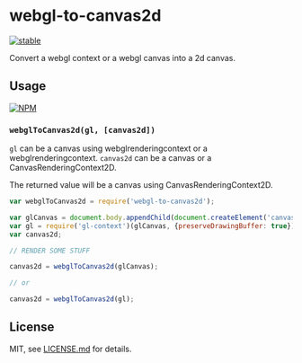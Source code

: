 # webgl-to-canvas2d

[![stable](http://badges.github.io/stability-badges/dist/stable.svg)](http://github.com/badges/stability-badges)

Convert a webgl context or a webgl canvas into a 2d canvas.

## Usage

[![NPM](https://nodei.co/npm/webgl-to-canvas2d.png)](https://www.npmjs.com/package/webgl-to-canvas2d)

### `webglToCanvas2d(gl, [canvas2d])`

`gl` can be a canvas using webglrenderingcontext or a webglrenderingcontext.
`canvas2d` can be a canvas or a CanvasRenderingContext2D.

The returned value will be a canvas using CanvasRenderingContext2D.


```javascript
var webglToCanvas2d = require('webgl-to-canvas2d');

var glCanvas = document.body.appendChild(document.createElement('canvas'));
var gl = require('gl-context')(glCanvas, {preserveDrawingBuffer: true});
var canvas2d;

// RENDER SOME STUFF

canvas2d = webglToCanvas2d(glCanvas);

// or

canvas2d = webglToCanvas2d(gl);
```

## License

MIT, see [LICENSE.md](http://github.com/Jam3/webgl-to-canvas2d/blob/master/LICENSE.md) for details.

